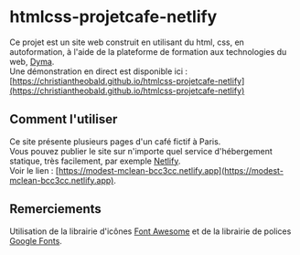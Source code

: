 # htmlcss-projetcafe-netlify
Ce projet est un site web construit en utilisant du html, css, en autoformation, à l'aide de la plateforme de formation aux technologies du web, [Dyma](https://dyma.fr). <br>
Une démonstration en direct est disponible ici : [https://christiantheobald.github.io/htmlcss-projetcafe-netlify](https://christiantheobald.github.io/htmlcss-projetcafe-netlify)
## Comment l'utiliser
Ce site présente plusieurs pages d'un café fictif à Paris. <br>
Vous pouvez publier le site sur n'importe quel service d'hébergement statique, très facilement, par exemple [Netlify](https://netlify.com). <br>
Voir le lien : [https://modest-mclean-bcc3cc.netlify.app](https://modest-mclean-bcc3cc.netlify.app).
## Remerciements
Utilisation de la librairie d'icônes [Font Awesome](https://fontawesome.com) et de la librairie de polices [Google Fonts](https://fonts.google.com/).
